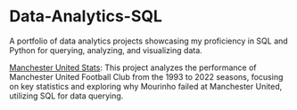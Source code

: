 # Data-Analytics-SQL
A portfolio of data analytics projects showcasing my proficiency in SQL and Python for querying, analyzing, and visualizing data.

[Manchester United Stats](https://github.com/Matin1498/Data-Analytics-SQL/tree/main/Manchester%20United%20Performance): This project analyzes the performance of Manchester United Football Club from the 1993 to 2022 seasons, focusing on key statistics and exploring why Mourinho failed at Manchester United, utilizing SQL for data querying.
